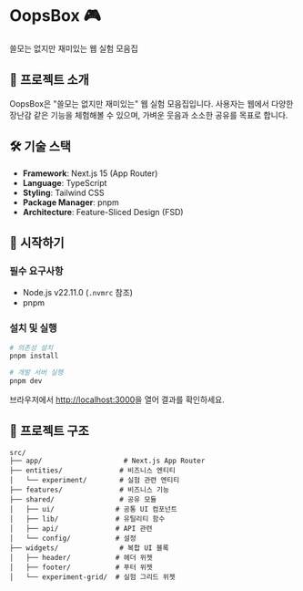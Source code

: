 # OopsBox 🎮

쓸모는 없지만 재미있는 웹 실험 모음집

## 📖 프로젝트 소개

OopsBox은 "쓸모는 없지만 재미있는" 웹 실험 모음집입니다. 사용자는 웹에서 다양한 장난감 같은 기능을 체험해볼 수 있으며, 가벼운 웃음과 소소한 공유를 목표로 합니다.

## 🛠️ 기술 스택

- **Framework**: Next.js 15 (App Router)
- **Language**: TypeScript
- **Styling**: Tailwind CSS
- **Package Manager**: pnpm
- **Architecture**: Feature-Sliced Design (FSD)

## 🚀 시작하기

### 필수 요구사항

- Node.js v22.11.0 (`.nvmrc` 참조)
- pnpm

### 설치 및 실행

```bash
# 의존성 설치
pnpm install

# 개발 서버 실행
pnpm dev
```

브라우저에서 [http://localhost:3000](http://localhost:3000)을 열어 결과를 확인하세요.

## 📁 프로젝트 구조

```
src/
├── app/                    # Next.js App Router
├── entities/              # 비즈니스 엔티티
│   └── experiment/        # 실험 관련 엔티티
├── features/              # 비즈니스 기능
├── shared/                # 공유 모듈
│   ├── ui/               # 공통 UI 컴포넌트
│   ├── lib/              # 유틸리티 함수
│   ├── api/              # API 관련
│   └── config/           # 설정
├── widgets/               # 복합 UI 블록
│   ├── header/           # 헤더 위젯
│   ├── footer/           # 푸터 위젯
│   └── experiment-grid/  # 실험 그리드 위젯

```
